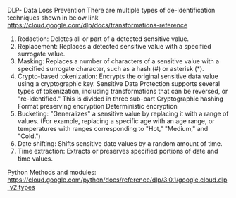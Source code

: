 DLP- Data Loss Prevention
There are multiple types of de-identification techniques shown in below link
https://cloud.google.com/dlp/docs/transformations-reference

1. Redaction: Deletes all or part of a detected sensitive value.
2. Replacement: Replaces a detected sensitive value with a specified surrogate value.
3. Masking: Replaces a number of characters of a sensitive value with a specified surrogate character, such as a hash (#) or asterisk (*).
4. Crypto-based tokenization: Encrypts the original sensitive data value using a cryptographic key. Sensitive Data Protection supports several types of tokenization, including transformations that can be reversed, or "re-identified."
  This is divided in three sub-part
    Cryptographic hashing
    Format preserving encryption
    Deterministic encryption
5. Bucketing: "Generalizes" a sensitive value by replacing it with a range of values. (For example, replacing a specific age with an age range, or temperatures with ranges corresponding to "Hot," "Medium," and "Cold.")
6. Date shifting: Shifts sensitive date values by a random amount of time.
7. Time extraction: Extracts or preserves specified portions of date and time values.

Python Methods and modules: https://cloud.google.com/python/docs/reference/dlp/3.0.1/google.cloud.dlp_v2.types

